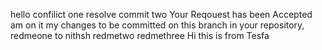hello
confilict one resolve
commit two
Your Reqouest has been Accepted
am on it
my changes to be committed on this branch in your repository,
redmeone to nithsh
redmetwo 
redmethree
Hi this is from Tesfa
